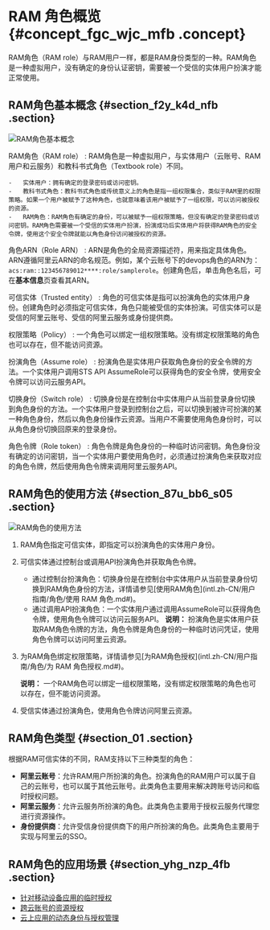 # RAM 角色概览 {#concept_fgc_wjc_mfb .concept}

RAM角色（RAM role）与RAM用户一样，都是RAM身份类型的一种。RAM角色是一种虚拟用户，没有确定的身份认证密钥，需要被一个受信的实体用户扮演才能正常使用。

## RAM角色基本概念 {#section_f2y_k4d_nfb .section}

![RAM角色基本概念](http://static-aliyun-doc.oss-cn-hangzhou.aliyuncs.com/assets/img/23744/156394916514225_zh-CN.png)

 RAM角色（RAM role）
 :   RAM角色是一种虚拟用户，与实体用户（云账号、RAM用户和云服务）和教科书式角色（Textbook role）不同。

    -   实体用户：拥有确定的登录密码或访问密钥。
    -   教科书式角色：教科书式角色或传统意义上的角色是指一组权限集合，类似于RAM里的权限策略。如果一个用户被赋予了这种角色，也就意味着该用户被赋予了一组权限，可以访问被授权的资源。
    -   RAM角色：RAM角色有确定的身份，可以被赋予一组权限策略，但没有确定的登录密码或访问密钥。RAM角色需要被一个受信的实体用户扮演，扮演成功后实体用户将获得RAM角色的安全令牌，使用这个安全令牌就能以角色身份访问被授权的资源。

  角色ARN（Role ARN）
 :   ARN是角色的全局资源描述符，用来指定具体角色。ARN遵循阿里云ARN的命名规范。例如，某个云账号下的devops角色的ARN为：`acs:ram::123456789012****:role/samplerole`。创建角色后，单击角色名后，可在**基本信息**页查看其ARN。

  可信实体（Trusted entity）
 :   角色的可信实体是指可以扮演角色的实体用户身份。创建角色时必须指定可信实体，角色只能被受信的实体扮演。可信实体可以是受信的阿里云账号、受信的阿里云服务或身份提供商。

  权限策略（Policy）
 :   一个角色可以绑定一组权限策略。没有绑定权限策略的角色也可以存在，但不能访问资源。

  扮演角色（Assume role）
 :   扮演角色是实体用户获取角色身份的安全令牌的方法。一个实体用户调用STS API AssumeRole可以获得角色的安全令牌，使用安全令牌可以访问云服务API。

  切换身份（Switch role）
 :   切换身份是在控制台中实体用户从当前登录身份切换到角色身份的方法。一个实体用户登录到控制台之后，可以切换到被许可扮演的某一种角色身份，然后以角色身份操作云资源。当用户不需要使用角色身份时，可以从角色身份切换回原来的登录身份。

  角色令牌（Role token）
 :   角色令牌是角色身份的一种临时访问密钥。角色身份没有确定的访问密钥，当一个实体用户要使用角色时，必须通过扮演角色来获取对应的角色令牌，然后使用角色令牌来调用阿里云服务API。

 ## RAM角色的使用方法 {#section_87u_bb6_s05 .section}

![RAM角色的使用方法](http://static-aliyun-doc.oss-cn-hangzhou.aliyuncs.com/assets/img/23744/156394916614219_zh-CN.png)

1.  RAM角色指定可信实体，即指定可以扮演角色的实体用户身份。
2.  可信实体通过控制台或调用API扮演角色并获取角色令牌。

    -   通过控制台扮演角色：切换身份是在控制台中实体用户从当前登录身份切换到RAM角色身份的方法，详情请参见[使用RAM角色](intl.zh-CN/用户指南/角色/使用 RAM 角色.md#)。
    -   通过调用API扮演角色：一个实体用户通过调用AssumeRole可以获得角色令牌，使用角色令牌可以访问云服务API。
    **说明：** 扮演角色是实体用户获取RAM角色令牌的方法，角色令牌是角色身份的一种临时访问凭证，使用角色令牌可以访问阿里云资源。

3.  为RAM角色绑定权限策略，详情请参见[为RAM角色授权](intl.zh-CN/用户指南/角色/为 RAM 角色授权.md#)。

    **说明：** 一个RAM角色可以绑定一组权限策略，没有绑定权限策略的角色也可以存在，但不能访问资源。

4.  受信实体通过扮演角色，使用角色令牌访问阿里云资源。

## RAM角色类型 {#section_01 .section}

根据RAM可信实体的不同，RAM支持以下三种类型的角色：

-   **阿里云账号**：允许RAM用户所扮演的角色。扮演角色的RAM用户可以属于自己的云账号，也可以属于其他云账号。此类角色主要用来解决跨账号访问和临时授权问题。
-   **阿里云服务**：允许云服务所扮演的角色。此类角色主要用于授权云服务代理您进行资源操作。
-   **身份提供商**：允许受信身份提供商下的用户所扮演的角色。此类角色主要用于实现与阿里云的SSO。

## RAM角色的应用场景 {#section_yhg_nzp_4fb .section}

-   [针对移动设备应用的临时授权](../../../../intl.zh-CN/最佳实践/移动设备应用使用临时安全令牌访问阿里云.md#)
-   [跨云账号的资源授权](../../../../intl.zh-CN/最佳实践/跨云账号的资源授权.md#)
-   [云上应用的动态身份与授权管理](../../../../intl.zh-CN/最佳实践/云上应用的动态身份管理与授权.md#)

